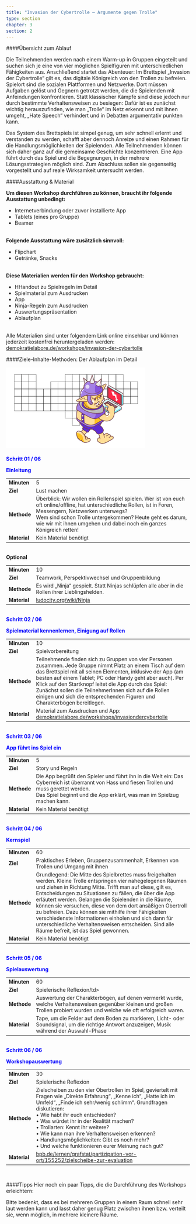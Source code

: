 ```yaml
---
title: "Invasion der Cybertrolle – Argumente gegen Trolle"
type: section
chapter: 3
section: 2
---
```


####Übersicht zum Ablauf

Die Teilnehmenden werden nach einem Warm-up in Gruppen eingeteilt
und suchen sich je eine von vier möglichen Spielfiguren mit
unterschiedlichen Fähigkeiten aus. Anschließend startet das Abenteuer:
Im Brettspiel „Invasion der Cybertrolle“ gilt es, das digitale
Königreich von den Trollen zu befreien. Spielort sind die sozialen
Plattformen und Netzwerke. Dort müssen Aufgaben gelöst und
Gegnern getrotzt werden, die die Spielenden mit Anfeindungen
konfrontieren. Statt klassischer Kämpfe sind diese jedoch nur
durch bestimmte Verhaltensweisen zu besiegen: Dafür ist es zunächst
wichtig herauszufinden, wie man „Trolle“ im Netz erkennt
und mit ihnen umgeht, „Hate Speech“ verhindert und in Debatten
argumentativ punkten kann.

Das System des Brettspiels ist simpel genug, um sehr schnell
erlernt und verstanden zu werden, schafft aber dennoch Anreize
und einen Rahmen für die Handlungsmöglichkeiten der Spielenden.
Alle Teilnehmenden können sich daher ganz auf die
gemeinsame Geschichte konzentrieren. Eine App führt durch
das Spiel und die Begegnungen, in der mehrere Lösungsstrategien
möglich sind. Zum Abschluss sollen sie gegenseitig vorgestellt
und auf reale Wirksamkeit untersucht werden.

####Ausstattung & Material

<b>Um diesen Workshop durchführen zu können, braucht ihr
folgende Ausstattung unbedingt:</b>

* Internetverbindung oder zuvor installierte App
* Tablets (eines pro Gruppe)
* Beamer
<br><br>

<b>Folgende Ausstattung wäre zusätzlich sinnvoll:</b>

* Flipchart
* Getränke, Snacks
<br><br>

<b>Diese Materialien werden für den Workshop gebraucht:</b>

* HHandout zu Spielregeln im Detail
* Spielmaterial zum Ausdrucken
* App
* Ninja-Regeln zum Ausdrucken
* Auswertungspräsentation
* Ablaufplan
<br><br>

Alle Materialien sind unter folgendem Link online einsehbar und können jederzeit
kostenfrei heruntergeladen werden: <a href="https://demokratielabore.de/workshops/invasion-der-cybertolle">demokratielabore.de/workshops/invasion-der-cybertolle</a>


####Ziele-Inhalte-Methoden: Der Ablaufplan im Detail
<div style="margin-right: 0px;  margin-left: 0px; margin-bottom: 20px">
  <img src="/images/cybertrolle-2.png"  style="display: block; max-width:380px; "/>
</div>

<div style="color:#0000ff; font-weight: bold;">Schritt 01 / 06</div>
<p style="color:#0000ff; font-weight: bold;">Einleitung</p>
<table>
	<tbody>
		<td style="font-weight: bold;">Minuten</td>
		<td>5</td>
		</tr>
		<tr>
		<td style="font-weight: bold;">Ziel</td>
		<td>Lust machen</td>
		</tr>
		<tr>
		<td style="font-weight: bold;">Methode</td>
		<td>Überblick: Wir wollen ein Rollenspiel spielen. Wer ist von euch oft
			online/offline, hat unterschiedliche Rollen, ist in Foren, Messengern,
			Netzwerken unterwegs? <br>
			Wem sind schon Trolle untergekommen? Heute geht es darum,
			wie wir mit ihnen umgehen und dabei noch ein ganzes Königreich
			retten!
		</td>
		</tr>
		<tr>
		<td style="font-weight: bold;">Material</td>
		<td>Kein Material benötigt</td>
		</tr>
	</tbody>
</table>
<br>
<div style="font-weight: bold;">Optional</div>
<table>
	<tbody>
		<td style="font-weight: bold;">Minuten</td>
		<td>10</td>
		</tr>
		<tr>
		<td style="font-weight: bold;">Ziel</td>
		<td>Teamwork, Perspektivwechsel und Gruppenbildung</td>
		</tr>
		<tr>
		<td style="font-weight: bold;">Methode</td>
		<td>Es wird „Ninja“ gespielt. Statt Ninjas schlüpfen alle aber in die
			Rollen ihrer Lieblingshelden.
		</td>
		</tr>
		<tr>
		<td style="font-weight: bold;">Material</td>
		<td><a href="http://ludocity.org/wiki/Ninja">ludocity.org/wiki/Ninja</a></td>
		</tr>
	</tbody>
</table>
<br>
<div style="color:#0000ff; font-weight: bold;">Schritt 02 / 06</div>
<p style="color:#0000ff; font-weight: bold;">Spielmaterial kennenlernen, Einigung auf Rollen</p>
<table>
	<tbody>
		<td style="font-weight: bold;">Minuten</td>
		<td>10</td>
		</tr>
		<tr>
		<td style="font-weight: bold;">Ziel</td>
		<td>Spielvorbereitung</td>
		</tr>
		<tr>
		<td style="font-weight: bold;">Methode</td>
		<td>Teilnehmende finden sich zu Gruppen von vier Personen zusammen.
Jede Gruppe nimmt Platz an einem Tisch auf dem
das Brettspiel mit all seinen Elementen, inklusive der App (am
besten auf einem Tablet; PC oder Handy geht aber auch). Per
Klick auf den Startknopf leitet die App durch das Spiel:
Zunächst sollen die TeilnehmerInnen sich auf die Rollen einigen
und sich die entsprechenden Figuren und Charakterbögen
bereitlegen.
		</td>
		</tr>
		<tr>
		<td style="font-weight: bold;">Material</td>
		<td>Material zum Ausdrucken und App: <a href="https://demokratielabore.de/workshops/invasiondercybertolle">demokratielabore.de/workshops/invasiondercybertolle</a>
		</td>
		</tr>
	</tbody>
</table>
<br>
<div style="color:#0000ff; font-weight: bold;">Schritt 03 / 06</div>
<p style="color:#0000ff; font-weight: bold;">App führt ins Spiel ein</p>
<table>
	<tbody>
		<td style="font-weight: bold;">Minuten</td>
		<td>5</td>
		</tr>
		<tr>
		<td style="font-weight: bold;">Ziel</td>
		<td>Story und Regeln</td>
		</tr>
		<tr>
		<td style="font-weight: bold;">Methode</td>
		<td>Die App begrüßt den Spieler und führt ihn in die Welt ein: Das Cyberreich
ist überrannt von Hass und fiesen Trollen und muss gerettet
werden.<br>
Das Spiel beginnt und die App erklärt, was man im Spielzug machen
kann.
		</td>
		</tr>
		<tr>
		<td style="font-weight: bold;">Material</td>
		<td>Kein Material benötigt</td>
		</tr>
	</tbody>
</table>
<br>
<div style="color:#0000ff; font-weight: bold;">Schritt 04 / 06</div>
<p style="color:#0000ff; font-weight: bold;">Kernspiel</p>
<table>
	<tbody>
		<td style="font-weight: bold;">Minuten</td>
		<td>60</td>
		</tr>
		<tr>
		<td style="font-weight: bold;">Ziel</td>
		<td>Praktisches Erleben, Gruppenzusammenhalt, Erkennen von Trollen
und Umgang mit ihnen</td>
		</tr>
		<tr>
		<td style="font-weight: bold;">Methode</td>
		<td>Grundlegend: Die Mitte des Spielbrettes muss freigehalten werden.
Kleine Trolle entspringen vier nahegelegenen Räumen und ziehen
in Richtung Mitte. Trifft man auf diese, gilt es, Entscheidungen zu
Situationen zu fällen, die über die App erläutert werden. Gelangen
die Spielenden in die Räume, können sie versuchen, diese von dem
dort ansäßigen Obertroll zu befreien. Dazu können sie mithilfe
ihrer Fähigkeiten verschiedenste Informationen einholen und sich
dann für unterschiedliche Verhaltensweisen entscheiden. Sind alle
Räume befreit, ist das Spiel gewonnen.
		</td>
		</tr>
		<tr>
		<td style="font-weight: bold;">Material</td>
		<td>Kein Material benötigt</td>
		</tr>
	</tbody>
</table>
<br>
<div style="color:#0000ff; font-weight: bold;">Schritt 05 / 06</div>
<p style="color:#0000ff; font-weight: bold;">Spielauswertung</p>
<table>
	<tbody>
		<td style="font-weight: bold;">Minuten</td>
		<td>60</td>
		</tr>
		<tr>
		<td style="font-weight: bold;">Ziel</td>
		<td>Spielerische Reflexion/td>
		</tr>
		<tr>
		<td style="font-weight: bold;">Methode</td>
		<td>Auswertung der Charakterbögen, auf denen vermerkt wurde,
welche Verhaltensweisen gegenüber kleinen und großen Trollen
probiert wurden und welche wie oft erfolgreich waren.
		</td>
		</tr>
		<tr>
		<td style="font-weight: bold;">Material</td>
		<td>Tape, um die Felder auf dem Boden zu markieren, Licht- oder
Soundsignal, um die richtige Antwort anzuzeigen, Musik während
der Auswahl-Phase</td>
		</tr>
	</tbody>
</table>
<br>
<div style="color:#0000ff; font-weight: bold;">Schritt 06 / 06</div>
<p style="color:#0000ff; font-weight: bold;">Workshopauswertung</p>
<table>
	<tbody>
		<td style="font-weight: bold;">Minuten</td>
		<td>30</td>
		</tr>
		<tr>
		<td style="font-weight: bold;">Ziel</td>
		<td>Spielerische Reflexion</td>
		</tr>
		<tr>
		<td style="font-weight: bold;">Methode</td>
		<td>Zielscheiben zu den vier Obertrollen im Spiel, geviertelt mit Fragen
wie „Direkte Erfahrung“, „Kenne ich“, „Hatte ich im Umfeld“, „Finde
ich sehr/wenig schlimm“.
Grundfragen diskutieren:<br>
• Wie habt ihr euch entschieden?<br>
• Was würdet ihr in der Realität machen?<br>
• Trollarten: Kennt ihr weitere?<br>
• Wie kann man ihre Verhaltensweisen erkennen?<br>
• Handlungsmöglichkeiten: Gibt es noch mehr?<br>
• Und welche funktionieren eurer Meinung nach gut?
		</td>
		</tr>
		<tr>
		<td style="font-weight: bold;">Material</td>
		<td><a href="https://bpb.de/lernen/grafstat/partizipation-vor-ort/155252/zielscheibe-zur-evaluation">bpb.de/lernen/grafstat/partizipation-vor-ort/155252/zielscheibe-zur-evaluation</a></td>
		</tr>
	</tbody>
</table>
<br>

####Tipps
Hier noch ein paar Tipps, die die Durchführung des
Workshops erleichtern:

Bitte bedenkt, dass es bei mehreren Gruppen in einem Raum
schnell sehr laut werden kann und lasst daher genug Platz
zwischen ihnen bzw. verteilt sie, wenn möglich, in mehrere kleinere
Räume.